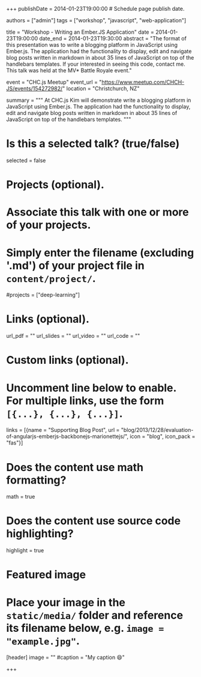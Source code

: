 +++
publishDate = 2014-01-23T19:00:00  # Schedule page publish date.

authors = ["admin"]
tags = ["workshop", "javascript", "web-application"]

title = "Workshop - Writing an Ember.JS Application"
date = 2014-01-23T19:00:00
date_end = 2014-01-23T19:30:00
abstract = "The format of this presentation was to write a blogging platform in JavaScript using Ember.js. The application had the functionality to display, edit and navigate blog posts written in markdown in about 35 lines of JavaScript on top of the handlebars templates. If your interested in seeing this code, contact me. This talk was held at the MV* Battle Royale event."

event = "CHC.js Meetup"
event_url = "https://www.meetup.com/CHCH-JS/events/154272982/"
location = "Christchurch, NZ"

summary = """
At CHC.js Kim will demonstrate write a blogging platform in JavaScript using Ember.js. The application had the functionality to display, edit and navigate blog posts written in markdown in about 35 lines of JavaScript on top of the handlebars templates.
"""

# Is this a selected talk? (true/false)
selected = false

# Projects (optional).
#   Associate this talk with one or more of your projects.
#   Simply enter the filename (excluding '.md') of your project file in `content/project/`.
#projects = ["deep-learning"]

# Links (optional).
url_pdf = ""
url_slides = ""
url_video = ""
url_code = ""

# Custom links (optional).
#   Uncomment line below to enable. For multiple links, use the form `[{...}, {...}, {...}]`.
links = [{name = "Supporting Blog Post", url = "blog/2013/12/28/evaluation-of-angularjs-emberjs-backbonejs-marionettejs/", icon = "blog", icon_pack = "fas"}]


# Does the content use math formatting?
math = true

# Does the content use source code highlighting?
highlight = true

# Featured image
# Place your image in the `static/media/` folder and reference its filename below, e.g. `image = "example.jpg"`.
[header]
image = ""
#caption = "My caption :smile:"

+++



